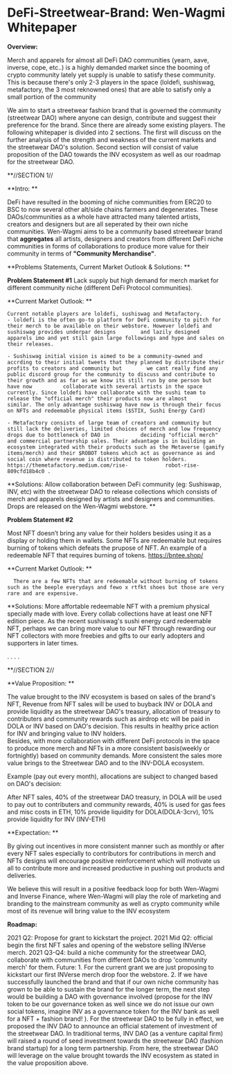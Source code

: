 # DeFi-Streetwear-Brand: Wen-Wagmi Whitepaper



**Overview:**

Merch and apparels for almost all DeFi DAO communities (yearn, aave, inverse, cope, etc..) is a highly demanded market since the booming of crypto community lately yet supply is unable to satisfy these community. This is because there's only 2-3 players in the space (loldefi, sushiswag, metafactory, the 3 most reknowned ones) that are able to satisfy only a small portion of the community 

We aim to start a streetwear fashion brand that is governed the community (streetwear DAO) where anyone can design, contribute and suggest their preference for the brand. Since there are already some existing players. The following whitepaper is divided into 2 sections. The first will discuss on the further analysis of the strength and weakness of the current markets and the streetwear DAO's solution. Second section will consist of value proposition of the DAO towards the INV ecosystem as well as our roadmap for the streetwear DAO.

**//SECTION 1//

**Intro: **

DeFi  have resulted in the booming of niche communities from ERC20 to BSC to now several other alt/side chains farmers and degenerates. These DAOs/communities as a whole have attracted many talented artists, creators and designers but are all seperated by their own niche communities. 
Wen-Wagmi aims to be a community based streetwear brand that **aggregates** all artists, designers and creators from different DeFi niche communities in forms of collaborations to produce more value for their community in terms of **"Community Merchandise"**.

 
**Problems Statements, Current Market Outlook & Solutions: **

**Problem Statement #1**
Lack supply but high demand for merch market for different community niche (different DeFi Protocol communities).  
 
  **Current Market Outlook: **

    Current notable players are loldefi, sushiswag and Metafactory. 
    - loldefi is the often go-to platform for DeFi community to pitch for their merch to be available on their webstore. However loldefi and sushiswag provides underpar designs        and lazily designed apparels imo and yet still gain large followings and hype and sales on their releases.  

    - Sushiswag initial vision is aimed to be a community-owned and accrding to their initial tweets that they planned by distribute their profits to creators and community but        we cant really find any public discord group for the community to discuss and contribute to their growth and as far as we know its still run by one person but have now          collaborate with several artists in the space currently. Since loldefi have collaborate with the sushi team to release the "official merch" their products now are almost        similar. The only advantage sushiswag have now is through their focus on NFTs and redeemable physical items ($STIX, Sushi Energy Card)
 
    - Metafactory consists of large team of creators and community but still lack the deliveries, limited choices of merch and low frequency drops due to bottleneck of DAO in          deciding "official merch" and commercial partnership sales. Their advantage is in building an ecosystem integrated with their products such as the Metaverse (gamify              items/merch) and their $ROBOT tokens which act as governance as and social coin where revenue is distributed to token holders. https://themetafactory.medium.com/rise-            robot-rise-809cfd18b4c0 .

**Solutions: Allow collaboration between DeFi community (eg: Sushiswap, INV, etc) with the streetwear DAO to release collections which consists of merch and apparels designed by artists and designers and communities. Drops are released on the Wen-Wagmi webstore. **

 

**Problem Statement #2**

Most NFT doesn’t bring any value for their holders besides using it as a display or holding them in wallets. Some NFTs are redeemable but requires burning of tokens which defeats the prupose of NFT. An example of a redeemable NFT that requires burning of tokens. https://bntee.shop/
 
  **Current Market Outlook: **
  
      There are a few NFTs that are redeemable without burning of tokens such as the beeple everydays and fewo x rtfkt shoes but those are very rare and are expensive.           

**Solutions: More affortable redeemable NFT with a premium physical specially made with love. Every collab collections have at least one NFT edition piece. As the recent sushiswag's sushi energy card redeemable NFT, perhaps we can bring more value to our NFT through rewarding our NFT collectors with more freebies and gifts to our early adopters and supporters in later times.

 .
 .
 .
 .
 
**//SECTION 2//

**Value Proposition: **

The value brought to the INV ecosystem is based on sales of the brand's NFT, Revenue from NFT sales will be used to buyback INV or DOLA and provide liquidity as the streetwear DAO's treasury, allocation of treasury to contributers and community rewards such as airdrop etc will be paid in DOLA or INV based on DAO's decision. This results in healthy price action for INV and bringing value to INV holders.  
Besides, with more collaboration with different DeFi protocols in the space to produce more merch and NFTs in a more consistent basis(weekly or fortnightly) based on community demands. More consistent the sales more value brings to the Streetwear DAO and to the INV-DOLA ecosystem.  

 

Example (pay out every month), allocations are subject to changed based on DAO's decision:  

After NFT sales, 40% of the streetwear DAO treasury, in DOLA will be used to pay out to contributers and community rewards, 40% is used for gas fees and misc costs in ETH, 10% provide liquidity for DOLA(DOLA-3crv), 10% provide liquidity for INV (INV-ETH) 

**Expectation: **

  By giving out incentives in more consistent manner such as monthly or after every NFT sales especially to contributors for contributions in merch and NFTs designs will           encourage positive reinforcement which will motivate us all to contribute more and increased productive in pushing out products and deliveries. 

  We believe this will result in a positive feedback loop for both Wen-Wagmi and Inverse Finance, where Wen-Wagmi will play the role of marketing and branding to the mainstream   community as well as crypto community while most of its revenue will bring value to the INV ecosystem 

**Roadmap:**

2021 Q2: Propose for grant to kickstart the project.
2021 Mid Q2: official begin the first NFT sales and opening of the webstore selling INVerse merch. 
2021 Q3-Q4: build a niche community for the streetwear DAO, collaborate with communities from different DAOs to drop 'community merch' for them.
Future: 1. For the current grant we are just proposing to kickstart our first INVerse merch drop foor the webstore.
        2. If we have successfully launched the brand and that if our own niche community has grown to be able to sustain the brand for the longer term, the next step would be              building a DAO with governance involved (propose for the INV token to be our governance token as well since we do not issue our own social tokens, imagine INV as a              governance token for the INV bank as well for a NFT + fashion brand! ). For the streetwear DAO to be fully in effect, we proposed the INV DAO to announce an official            statement of investment of  the streetwear DAO. In traditional terms, INV DAO (as a venture capital firm) will raised a round of seed investment towards                          the streetwear DAO (fashion brand startup) for a long term partnership. From here, the streetwear DAO will leverage on the value brought towards the INV ecosystem as            stated in the value proposition above.
 



